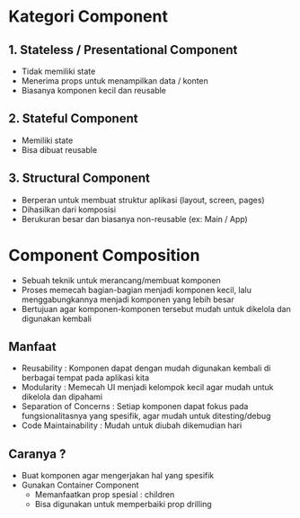 # Kategori Component

## 1. Stateless / Presentational Component
- Tidak memiliki state
- Menerima props untuk menampilkan data / konten
- Biasanya komponen kecil dan reusable

## 2. Stateful Component
- Memiliki state
- Bisa dibuat reusable

## 3. Structural Component
- Berperan untuk membuat struktur aplikasi (layout, screen, pages)
- Dihasilkan dari komposisi
- Berukuran besar dan biasanya non-reusable (ex: Main / App)

# Component Composition
- Sebuah teknik untuk merancang/membuat komponen
- Proses memecah bagian-bagian menjadi komponen kecil, lalu menggabungkannya menjadi komponen yang lebih besar
- Bertujuan agar komponen-komponen tersebut mudah untuk dikelola dan digunakan kembali

## Manfaat
- Reusability : Komponen dapat dengan mudah digunakan kembali di berbagai tempat pada aplikasi kita
- Modularity : Memecah UI menjadi kelompok kecil agar mudah untuk dikelola dan dipahami
- Separation of Concerns : Setiap komponen dapat fokus pada fungsionalitasnya yang spesifik, agar mudah untuk ditesting/debug
- Code Maintainability : Mudah untuk diubah dikemudian hari

## Caranya ?
- Buat komponen agar mengerjakan hal yang spesifik
- Gunakan Container Component
    - Memanfaatkan prop spesial : children
    - Bisa digunakan untuk memperbaiki prop drilling 
